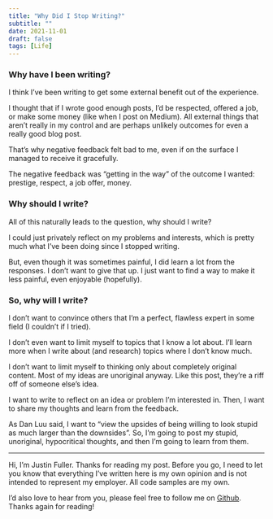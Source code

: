 ```yaml
---
title: "Why Did I Stop Writing?"
subtitle: ""
date: 2021-11-01
draft: false
tags: [Life]
---
```


### Why have I been writing?

I think I’ve been writing to get some external benefit out of the experience.

I thought that if I wrote good enough posts, I’d be respected, offered a job, or make some money (like when I post on Medium). All external things that aren’t really in my control and are perhaps unlikely outcomes for even a really good blog post.

That’s why negative feedback felt bad to me, even if on the surface I managed to receive it gracefully.

The negative feedback was “getting in the way” of the outcome I wanted: prestige, respect, a job offer, money.

### Why should I write?

All of this naturally leads to the question, why should I write?

I could just privately reflect on my problems and interests, which is pretty much what I’ve been doing since I stopped writing.

But, even though it was sometimes painful, I did learn a lot from the responses. I don’t want to give that up. I just want to find a way to make it less painful, even enjoyable (hopefully).

### So, why will I write?

I don’t want to convince others that I’m a perfect, flawless expert in some field (I couldn’t if I tried).

I don’t even want to limit myself to topics that I know a lot about. I’ll learn more when I write about (and research) topics where I don’t know much.

I don’t want to limit myself to thinking only about completely original content. Most of my ideas are unoriginal anyway. Like this post, they’re a riff off of someone else’s idea.

I want to write to reflect on an idea or problem I’m interested in. Then, I want to share my thoughts and learn from the feedback.

As Dan Luu said, I want to “view the upsides of being willing to look stupid as much larger than the downsides”. So, I’m going to post my stupid, unoriginal, hypocritical thoughts, and then I’m going to learn from them.

---

Hi, I’m Justin Fuller. Thanks for reading my post. Before you go, I need to let you know that everything I’ve written here is my own opinion and is not intended to represent my employer. All code samples are my own.

I’d also love to hear from you, please feel free to follow me on [Github](https://github.com/justindfuller). Thanks again for reading!
